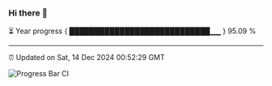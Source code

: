### Hi there 👋

⏳ Year progress { ████████████████████████████▁▁ } 95.09 %

---

⏰ Updated on Sat, 14 Dec 2024 00:52:29 GMT

![Progress Bar CI](https://github.com/Shyam-Makwana/GitHub-Actions-Demo/workflows/Progress%20Bar%20CI/badge.svg)
